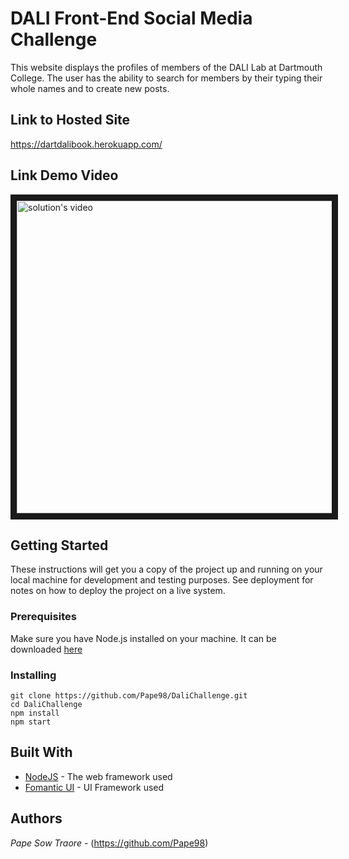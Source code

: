 # DALI Front-End Social Media Challenge

This website displays the profiles of members of the DALI Lab at Dartmouth College. The user has the ability to search for members by their typing their whole names and to create new posts. 

## Link to Hosted Site

https://dartdalibook.herokuapp.com/

## Link Demo Video

<a href="http://www.youtube.com/watch?feature=player_embedded&v=dUugHVACukY
" target="_blank"><img src="http://img.youtube.com/vi/dUugHVACukY/0.jpg" 
alt="solution's video" border="10" width="700" height="500" /></a>

## Getting Started

These instructions will get you a copy of the project up and running on your local machine for development and testing purposes. See deployment for notes on how to deploy the project on a live system.

### Prerequisites

Make sure you have Node.js installed on your machine. It can be downloaded [here]( https://nodejs.org/en/download/)

### Installing
```
git clone https://github.com/Pape98/DaliChallenge.git
cd DaliChallenge
npm install
npm start
```

## Built With

* [NodeJS](https://nodejs.org/en/) - The web framework used
* [Fomantic UI](https://fomantic-ui.com/) - UI Framework used

## Authors

 *Pape Sow Traore* - (https://github.com/Pape98)
